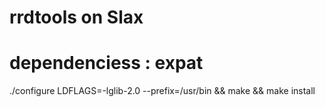 # rrdtools on Slax

# dependenciess : expat

./configure LDFLAGS=-lglib-2.0 --prefix=/usr/bin && make && make install


